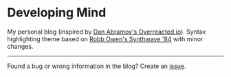 # Developing Mind

My personal blog (inspired by [Dan Abramov's Overreacted.io](https://overreacted.io/)). Syntax highlighting theme based on [Robb Owen's Synthwave '84](https://github.com/PrismJS/prism-themes/blob/master/themes/prism-synthwave84.css) with minor changes.

---

Found a bug or wrong information in the blog? Create an [issue](https://github.com/PiyushPawar17/developing-mind/issues).
